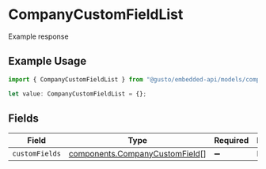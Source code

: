 # CompanyCustomFieldList

Example response

## Example Usage

```typescript
import { CompanyCustomFieldList } from "@gusto/embedded-api/models/components/companycustomfieldlist.js";

let value: CompanyCustomFieldList = {};
```

## Fields

| Field                                                                            | Type                                                                             | Required                                                                         | Description                                                                      |
| -------------------------------------------------------------------------------- | -------------------------------------------------------------------------------- | -------------------------------------------------------------------------------- | -------------------------------------------------------------------------------- |
| `customFields`                                                                   | [components.CompanyCustomField](../../models/components/companycustomfield.md)[] | :heavy_minus_sign:                                                               | N/A                                                                              |